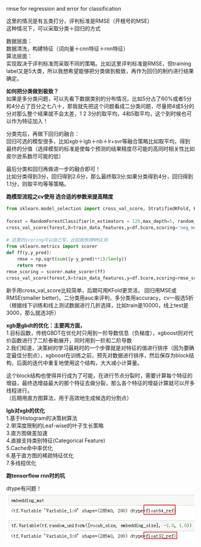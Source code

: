 rmse for regression and error for classification

这里的情况是有五类打分，评判标准是RMSE（开根号的MSE）<br>
这种情况下，可以采取分类＋回归的方式

数据层面：<br>
数据清洗，构建特征（词向量＋cnn特征＋rnn特征）<br>
算法层面：<br>
实现取决于评判标准而采取不同的策略。比如这里评判标准是RMSE，但training label又是5大类，所以我想希望能够把分类做到极致，再作为回归的制约进行结果确定。

**如何把分类做到极致？**<br>
如果是多分类问题，可以先看下数据类别的分布情况，比如5分占了60%或者5分和4分占了百分之七八十，那我就先把这个问题看成二分类问题，尽量把4或5分的分对那么整个结果就不会太差，1 2 3分的取平均，4和5取平均，这个到时候也可以作为特征加入！

分类完后，再做下回归的融合：<br>
回归可选的模型很多，比如xgb＋lgb＋nb＋lr+svr等融合策略比如取平均，得到最终的分值（选择模型的标准是使每个预测的结果精度尽可能的高同时相关性比如皮尔逊系数尽可能的低）

最后分类和回归再做进一步的融合即可！<br>
比如分类得到3分，回归得到2.6分，那么最终取3分;如果分类得到4分，回归得到1.1分，则取平均等等策略。

**跑模型流程之cv使用 选合适的参数来提高精度**
```python
from sklearn.model_selection import cross_val_score, StratifiedKFold, KFold

forest = RandomForestClassifier(n_estimators = 120,max_depth=5, random_state=42)
cross_val_score(forest,X=train_data_features,y=df.Score,scoring='neg_mean_squared_error',cv=3)

# 这里的scoring可以自己写，比如我想用RMSE则
from sklearn.metrics import scorer
def ff(y,y_pred):
    rmse = np.sqrt(sum((y-y_pred)**2)/len(y))
    return rmse
rmse_scoring = scorer.make_scorer(ff)
cross_val_score(forest,X=train_data_features,y=df.Score,scoring=rmse_scoring,cv=3)
```
新手用cross_val_score比较简单，后期可用KFold更灵活，
回归用MSE或RMSE(smaller better)，二分类用auc来评判，多分类用accuracy，cv一般选5折（根据线下训练和线上测试数据进行几折选择，比如train是10000，线上test是3000，那么就选3折）


**xgb是gbdt的优化：主要两方面，**<br>
1.目标函数，传统GBDT在优化时只用到一阶导数信息（负梯度），xgboost则对代价函数进行了二阶泰勒展开，同时用到一阶和二阶导数<br>
2.我们知道，决策树的学习最耗时的一个步骤就是对特征的值进行排序（因为要确定最佳分割点），xgboost在训练之前，预先对数据进行排序，然后保存为block结构，后面的迭代中重复地使用这个结构，大大减小计算量。

这个block结构也使得并行成为了可能，在进行节点分裂时，需要计算每个特征的增益，最终选增益最大的那个特征去做分裂，那么各个特征的增益计算就可以开多线程进行。<br>
（后期用直方图算法，用于高效地生成候选的分割点）

**lgb对xgb的优化**<br>
1.基于Histogram的决策树算法<br>
2.带深度限制的Leaf-wise的叶子生长策略<br>
3.直方图做差加速<br>
4.直接支持类别特征(Categorical Feature)<br>
5.Cache命中率优化<br>
6.基于直方图的稀疏特征优化<br>
7.多线程优化

**跑tensorflow rnn时的坑**<br>

dtype有问题！
![dtype_problem.png](dtype_problem.png)
